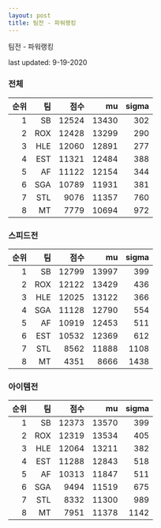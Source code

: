 ```yaml
---
layout: post
title: 팀전 - 파워랭킹
---
```


팀전 - 파워랭킹

last updated: 9-19-2020

### 전체

| 순위 | 팀 | 점수 | mu | sigma |
|---:|---:|---:|---:|---:|
| 1 | SB | 12524 | 13430 | 302 |
| 2 | ROX | 12428 | 13299 | 290 |
| 3 | HLE | 12060 | 12891 | 277 |
| 4 | EST | 11321 | 12484 | 388 |
| 5 | AF | 11122 | 12154 | 344 |
| 6 | SGA | 10789 | 11931 | 381 |
| 7 | STL | 9076 | 11357 | 760 |
| 8 | MT | 7779 | 10694 | 972 |

### 스피드전

| 순위 | 팀 | 점수 | mu | sigma |
|---:|---:|---:|---:|---:|
| 1 | SB | 12799 | 13997 | 399 |
| 2 | ROX | 12122 | 13429 | 436 |
| 3 | HLE | 12025 | 13122 | 366 |
| 4 | SGA | 11128 | 12790 | 554 |
| 5 | AF | 10919 | 12453 | 511 |
| 6 | EST | 10532 | 12369 | 612 |
| 7 | STL | 8562 | 11888 | 1108 |
| 8 | MT | 4351 | 8666 | 1438 |

### 아이템전

| 순위 | 팀 | 점수 | mu | sigma |
|---:|---:|---:|---:|---:|
| 1 | SB | 12373 | 13570 | 399 |
| 2 | ROX | 12319 | 13534 | 405 |
| 3 | HLE | 12064 | 13211 | 382 |
| 4 | EST | 11288 | 12843 | 518 |
| 5 | AF | 10313 | 11847 | 511 |
| 6 | SGA | 9494 | 11519 | 675 |
| 7 | STL | 8332 | 11300 | 989 |
| 8 | MT | 7951 | 11378 | 1142 |
